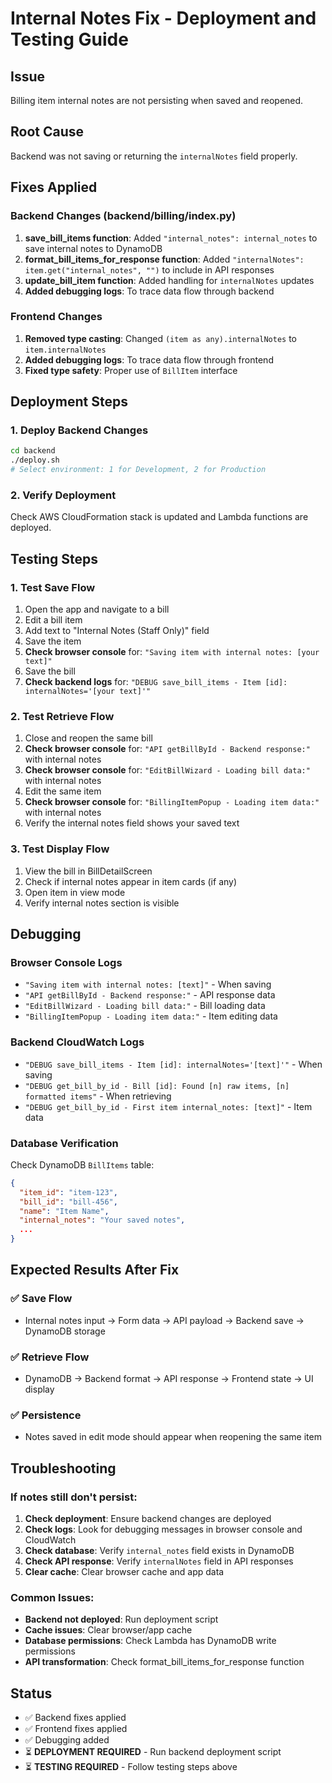 # Internal Notes Fix - Deployment and Testing Guide

## Issue
Billing item internal notes are not persisting when saved and reopened.

## Root Cause
Backend was not saving or returning the `internalNotes` field properly.

## Fixes Applied

### Backend Changes (backend/billing/index.py)
1. **save_bill_items function**: Added `"internal_notes": internal_notes` to save internal notes to DynamoDB
2. **format_bill_items_for_response function**: Added `"internalNotes": item.get("internal_notes", "")` to include in API responses
3. **update_bill_item function**: Added handling for `internalNotes` updates
4. **Added debugging logs**: To trace data flow through backend

### Frontend Changes
1. **Removed type casting**: Changed `(item as any).internalNotes` to `item.internalNotes`
2. **Added debugging logs**: To trace data flow through frontend
3. **Fixed type safety**: Proper use of `BillItem` interface

## Deployment Steps

### 1. Deploy Backend Changes
```bash
cd backend
./deploy.sh
# Select environment: 1 for Development, 2 for Production
```

### 2. Verify Deployment
Check AWS CloudFormation stack is updated and Lambda functions are deployed.

## Testing Steps

### 1. Test Save Flow
1. Open the app and navigate to a bill
2. Edit a bill item
3. Add text to "Internal Notes (Staff Only)" field
4. Save the item
5. **Check browser console** for: `"Saving item with internal notes: [your text]"`
6. Save the bill
7. **Check backend logs** for: `"DEBUG save_bill_items - Item [id]: internalNotes='[your text]'"`

### 2. Test Retrieve Flow
1. Close and reopen the same bill
2. **Check browser console** for: `"API getBillById - Backend response:"` with internal notes
3. **Check browser console** for: `"EditBillWizard - Loading bill data:"` with internal notes
4. Edit the same item
5. **Check browser console** for: `"BillingItemPopup - Loading item data:"` with internal notes
6. Verify the internal notes field shows your saved text

### 3. Test Display Flow
1. View the bill in BillDetailScreen
2. Check if internal notes appear in item cards (if any)
3. Open item in view mode
4. Verify internal notes section is visible

## Debugging

### Browser Console Logs
- `"Saving item with internal notes: [text]"` - When saving
- `"API getBillById - Backend response:"` - API response data
- `"EditBillWizard - Loading bill data:"` - Bill loading data
- `"BillingItemPopup - Loading item data:"` - Item editing data

### Backend CloudWatch Logs
- `"DEBUG save_bill_items - Item [id]: internalNotes='[text]'"` - When saving
- `"DEBUG get_bill_by_id - Bill [id]: Found [n] raw items, [n] formatted items"` - When retrieving
- `"DEBUG get_bill_by_id - First item internal_notes: [text]"` - Item data

### Database Verification
Check DynamoDB `BillItems` table:
```json
{
  "item_id": "item-123",
  "bill_id": "bill-456",
  "name": "Item Name",
  "internal_notes": "Your saved notes",
  ...
}
```

## Expected Results After Fix

### ✅ Save Flow
- Internal notes input → Form data → API payload → Backend save → DynamoDB storage

### ✅ Retrieve Flow  
- DynamoDB → Backend format → API response → Frontend state → UI display

### ✅ Persistence
- Notes saved in edit mode should appear when reopening the same item

## Troubleshooting

### If notes still don't persist:
1. **Check deployment**: Ensure backend changes are deployed
2. **Check logs**: Look for debugging messages in browser console and CloudWatch
3. **Check database**: Verify `internal_notes` field exists in DynamoDB
4. **Check API response**: Verify `internalNotes` field in API responses
5. **Clear cache**: Clear browser cache and app data

### Common Issues:
- **Backend not deployed**: Run deployment script
- **Cache issues**: Clear browser/app cache
- **Database permissions**: Check Lambda has DynamoDB write permissions
- **API transformation**: Check format_bill_items_for_response function

## Status
- ✅ Backend fixes applied
- ✅ Frontend fixes applied  
- ✅ Debugging added
- ⏳ **DEPLOYMENT REQUIRED** - Run backend deployment script
- ⏳ **TESTING REQUIRED** - Follow testing steps above